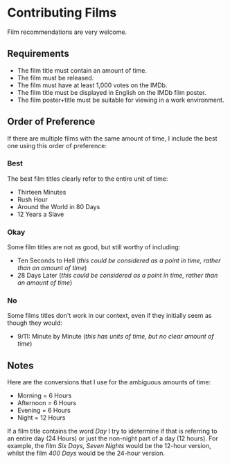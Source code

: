 # Contributing Films

Film recommendations are very welcome.

## Requirements
 * The film title must contain an amount of time.
 * The film must be released.
 * The film must have at least 1,000 votes on the IMDb.
 * The film title must be displayed in English on the IMDb film poster.
 * The film poster+title must be suitable for viewing in a work environment.

## Order of Preference

If there are multiple films with the same amount of time, I include the best one using this order of preference:

### Best

The best film titles clearly refer to the entire unit of time:
 * Thirteen Minutes
 * Rush Hour
 * Around the World in 80 Days
 * 12 Years a Slave

### Okay

Some film titles are not as good, but still worthy of including:
 * Ten Seconds to Hell (_this could be considered as a point in time, rather than an amount of time_)
 * 28 Days Later (_this could be considered as a point in time, rather than an amount of time_)

### No

Some films titles don't work in our context, even if they initially seem as though they would:
 * 9/11: Minute by Minute (_this has units of time, but no clear amount of time_)

## Notes

Here are the conversions that I use for the ambiguous amounts of time:
 * Morning = 6 Hours
 * Afternoon = 6 Hours
 * Evening = 6 Hours
 * Night = 12 Hours

If a film title contains the word _Day_ I try to idetermine if that is referring to an entire day (24 Hours) or just the non-night part of a day (12 hours). For example, the film _Six Days, Seven Nights_ would be the 12-hour version, whilst the film _400 Days_ would be the 24-hour version.
